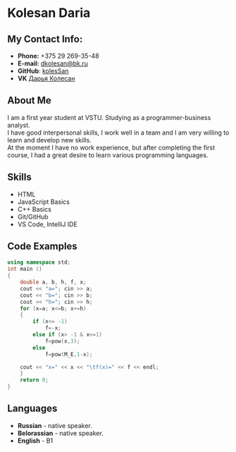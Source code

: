 # Kolesan Daria 
## My Contact Info:

* **Phone:** +375 29 269-35-48
* **E-mail:** [dkolesan@bk.ru](dkolesan@bk.ru)
* **GitHub**: [kolesSan](https://github.com/kolesSan)
* **VK** [Дарья Колесан](https://vk.com/miri1315)

## About Me

I am a first year student at VSTU.  Studying as a programmer-business analyst.  
I have good interpersonal skills, I work well in a team and I am very willing to learn and develop new skills.  
At the moment I have no work experience, but after completing the first course, I had a great desire to learn various programming languages.


## Skills

+ HTML 
+ JavaScript Basics
+ C++ Basics
+ Git/GitHub
+ VS Code, IntelliJ IDE

## Code Examples

```C++
using namespace std;
int main ()
{
    double a, b, h, f, x;
    cout << "a="; cin >> a;
    cout << "b="; cin >> b;
    cout << "h="; cin >> h;
    for (x=a; x<=b; x+=h)
    {
        if (x<= -1)
            f=-x;
        else if (x> -1 & x<=1)
            f=pow(x,3);
        else
            f=pow(M_E,1-x);

    cout << "x=" << x << "\tf(x)=" << f << endl;
    }
    return 0;
}
```

## Languages

* **Russian** - native speaker.
* **Belorassian** - native speaker.
* **English** - B1
